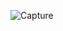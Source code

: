 ![Capture](https://user-images.githubusercontent.com/28908397/59334437-2794eb00-8d03-11e9-8ec0-bae855fb385d.JPG)
